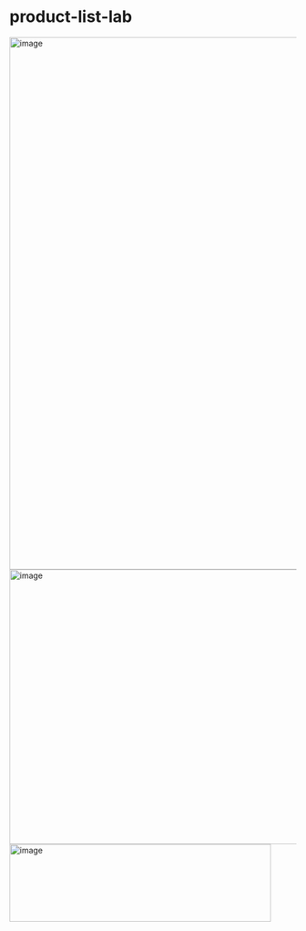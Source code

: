 # product-list-lab

<img width="1892" height="934" alt="image" src="https://github.com/user-attachments/assets/b80b609b-1519-4056-bfc7-8488f567a543" />

<img width="617" height="482" alt="image" src="https://github.com/user-attachments/assets/e3a9392e-e1c3-4d2a-acd3-ad3933548c5a" />
<img width="459" height="136" alt="image" src="https://github.com/user-attachments/assets/2b84b507-0b18-4bdc-8409-d54fda565187" />
